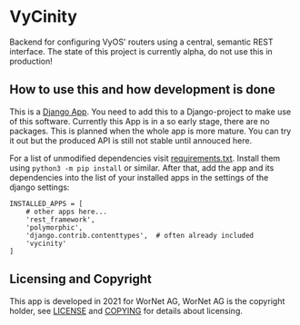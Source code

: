 # VyCinity

Backend for configuring VyOS' routers using a central, semantic REST interface. The state of this project is currently alpha, do not use this in production!

## How to use this and how development is done

This is a [Django App](https://www.djangoproject.com/). You need to add this to a Django-project to make use of this software. Currently this App is in a so early stage, there are no packages. This is planned when the whole app is more mature. You can try it out but the produced API is still not stable until annouced here. 

For a list of unmodified dependencies visit [requirements.txt](requirements.txt). Install them using `python3 -m pip install` or similar. After that, add the app and its dependencies into the list of your installed apps in the settings of the django settings:

```
INSTALLED_APPS = [
    # other apps here...
    'rest_framework',
    'polymorphic',
    'django.contrib.contenttypes',  # often already included
    'vycinity'
]
```

## Licensing and Copyright

This app is developed in 2021 for WorNet AG, WorNet AG is the copyright holder, see [LICENSE](LICENSE) and [COPYING](COPYING) for details about licensing.